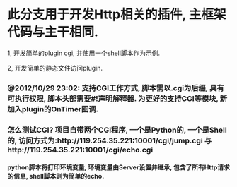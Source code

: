 <h1>此分支用于开发Http相关的插件, 主框架代码与主干相同.</h1>
<p>1, 开发简单的plugin cgi, 并使用一个shell脚本作为示例.</p>
<p>2, 开发简单的静态文件访问plugin.</p>
<h3>@2012/10/29 23:02: 支持CGI工作方式, 脚本需以.cgi为后缀, 具有可执行权限, 脚本头部需要#!声明解释器. 为更好的支持CGI等模块, 新加入plugin的OnTimer回调.</h2>
<h3>怎么测试CGI? 项目自带两个CGI程序, 一个是Python的, 一个是Shell的, 访问方式为:http://119.254.35.221:10001/cgi/jump.cgi 与 http://119.254.35.221:10001/cgi/echo.cgi</h3>
<h4>python脚本将打印环境变量, 环境变量由Server设置并继承, 包含了所有Http请求的信息, shell脚本则为简单的echo.</h4>
